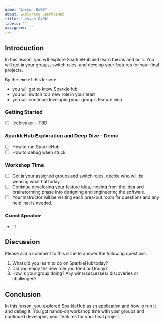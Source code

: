 ```yaml
---
name: "Lesson 0x06"
about: Exploring SparkleHub
title: "Lesson 0x06"
labels: ''
assignees: ''
---
```


## Introduction

In this lesson, you will explore SparkleHub and learn the ins and outs. You will get in your groups, switch roles, and develop your features for your final projects.

By the end of this lesson:

* you will get to know SparkleHub
* you will switch to a new role in your team
* you will continue developing your group's feature idea 

### Getting Started

* [ ] Icebreaker - TBD

### SparkleHub Exploration and Deep Dive - Demo 

* [ ] How to run SparkleHub
* [ ] How to debug when stuck 

### Workshop Time 
* [ ] Get in your assigned groups and switch roles, decide who will be wearing what hat today. 
* [ ] Continue developing your feature idea, moving from the idea and brainstorming phase into designing and engineering the software. 
* [ ] Your Instructor will be visiting each breakout room for questions and any help that is needed. 

### Guest Speaker

* [ ] 

## Discussion

Please add a comment to this issue to answer the following questions:

1. What did you learn to do on SparkleHub today? 
2. Did you enjoy the new role you tried out today? 
3. How is your group doing? Any wins/successes/ discoveries or challenges? 

## Conclusion

In this lesson, you explored SparkleHub as an application and how to run it and debug it. You got hands-on workshop time with your groups and continued developing your features for your final project.  
